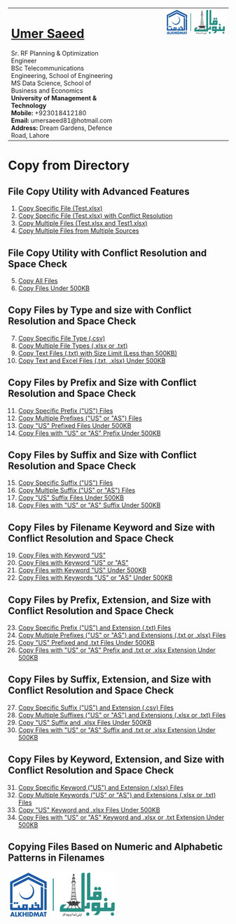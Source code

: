 <table style="border-collapse: collapse;">
  <tr>
    <td style="vertical-align: top;">
      <h1><a href="https://www.linkedin.com/in/engumersaeed/">Umer Saeed</a></h1>
      Sr. RF Planning & Optimization Engineer<br>
      BSc Telecommunications Engineering, School of Engineering<br>
      MS Data Science, School of Business and Economics<br>
      <strong>University of Management & Technology</strong><br>
      <strong>Mobile:</strong> +923018412180<br>
      <strong>Email:</strong> umersaeed81@hotmail.com<br>
      <strong>Address:</strong> Dream Gardens, Defence Road, Lahore<br>
    </td>
    <td style="vertical-align: top; padding-left: 100px;">
      <img src="https://github.com/Umersaeed81/File_Management_Operations/blob/main/log/banoqabil.png?raw=true" alt="Bano Qabil Logo" width="500"/>
    </td>
  </tr>
</table>

# Copy from Directory

## File Copy Utility with Advanced Features

1. [Copy Specific File (Test.xlsx)](https://github.com/Umersaeed81/File_Management_Operations/blob/main/log/File_Copy_Operation/copy_examples/Example_00.md)
2. [ Copy Specific File (Test.xlsx) with Conflict Resolution](https://github.com/Umersaeed81/File_Management_Operations/blob/main/log/File_Copy_Operation/copy_examples/Example_01.md)
3. [Copy Multiple Files (Test.xlsx and Test1.xlsx)](https://github.com/Umersaeed81/File_Management_Operations/blob/main/log/File_Copy_Operation/copy_examples/Example_02.md)
4. [Copy Multiple Files from Multiple Sources](https://github.com/Umersaeed81/File_Management_Operations/blob/main/log/File_Copy_Operation/copy_examples/Example_03.md)


## File Copy Utility with Conflict Resolution and Space Check

5. [Copy All Files](https://github.com/Umersaeed81/File_Management_Operations/blob/main/log/File_Copy_Operation/copy_examples/Example_04.md)
6. [Copy Files Under 500KB](https://github.com/Umersaeed81/File_Management_Operations/blob/main/log/File_Copy_Operation/copy_examples/Example_19.md)

## Copy Files by Type and size with Conflict Resolution and Space Check

7. [Copy Specific File Type (.csv)](https://github.com/Umersaeed81/File_Management_Operations/blob/main/log/File_Copy_Operation/copy_examples/Example_05.md)
8. [Copy Multiple File Types (.xlsx or .txt)](https://github.com/Umersaeed81/File_Management_Operations/blob/main/log/File_Copy_Operation/copy_examples/Example_06.md)
9. [Copy Text Files (.txt) with Size Limit (Less than 500KB)](https://github.com/Umersaeed81/File_Management_Operations/blob/main/log/File_Copy_Operation/copy_examples/Example_20.md)
10. [Copy Text and Excel Files (.txt, .xlsx) Under 500KB](https://github.com/Umersaeed81/File_Management_Operations/blob/main/log/File_Copy_Operation/copy_examples/Example_21.md)




## Copy Files by Prefix and Size with Conflict Resolution and Space Check

11. [Copy Specific Prefix ("US") Files](https://github.com/Umersaeed81/File_Management_Operations/blob/main/log/File_Copy_Operation/copy_examples/Example_07.md)
12. [Copy Multiple Prefixes ("US" or "AS") Files](https://github.com/Umersaeed81/File_Management_Operations/blob/main/log/File_Copy_Operation/copy_examples/Example_08.md)
13. [Copy "US" Prefixed Files Under 500KB](https://github.com/Umersaeed81/File_Management_Operations/blob/main/log/File_Copy_Operation/copy_examples/Example_22.md)
14. [Copy Files with "US" or "AS" Prefix Under 500KB](https://github.com/Umersaeed81/File_Management_Operations/blob/main/log/File_Copy_Operation/copy_examples/Example_23.md)

## Copy Files by Suffix and Size with Conflict Resolution and Space Check
15. [Copy Specific Suffix ("US") Files](https://github.com/Umersaeed81/File_Management_Operations/blob/main/log/File_Copy_Operation/copy_examples/Example_09.md)
16. [Copy Multiple Suffix ("US" or "AS") Files](https://github.com/Umersaeed81/File_Management_Operations/blob/main/log/File_Copy_Operation/copy_examples/Example_10.md)
17. [Copy "US" Suffix Files Under 500KB](https://github.com/Umersaeed81/File_Management_Operations/blob/main/log/File_Copy_Operation/copy_examples/Example_24.md)
18. [Copy Files with "US" or "AS" Suffix Under 500KB](https://github.com/Umersaeed81/File_Management_Operations/blob/main/log/File_Copy_Operation/copy_examples/Example_25.md)





## Copy Files by Filename Keyword and Size with Conflict Resolution and Space Check
19. [Copy Files with Keyword "US"](https://github.com/Umersaeed81/File_Management_Operations/blob/main/log/File_Copy_Operation/copy_examples/Example_11.md)
20. [Copy Files with Keyword "US" or "AS"](https://github.com/Umersaeed81/File_Management_Operations/blob/main/log/File_Copy_Operation/copy_examples/Example_12.md)
21. [Copy Files with Keyword "US" Under 500KB](https://github.com/Umersaeed81/File_Management_Operations/blob/main/log/File_Copy_Operation/copy_examples/Example_26.md)
22. [Copy Files with Keywords "US" or "AS" Under 500KB](https://github.com/Umersaeed81/File_Management_Operations/blob/main/log/File_Copy_Operation/copy_examples/Example_27.md)





## Copy Files by Prefix, Extension, and Size with Conflict Resolution and Space Check
23. [Copy Specific Prefix ("US") and Extension (.txt) Files](https://github.com/Umersaeed81/File_Management_Operations/blob/main/log/File_Copy_Operation/copy_examples/Example_13.md)
24. [Copy Multiple Prefixes ("US" or "AS") and Extensions (.txt or .xlsx) Files](https://github.com/Umersaeed81/File_Management_Operations/blob/main/log/File_Copy_Operation/copy_examples/Example_14.md)
 25. [Copy "US" Prefixed and .txt Files Under 500KB](https://github.com/Umersaeed81/File_Management_Operations/blob/main/log/File_Copy_Operation/copy_examples/Example_28.md)
 26. [Copy Files with "US" or "AS" Prefix and .txt or .xlsx Extension Under 500KB](https://github.com/Umersaeed81/File_Management_Operations/blob/main/log/File_Copy_Operation/copy_examples/Example_29.md)



## Copy Files by Suffix, Extension, and Size with Conflict Resolution and Space Check
27. [Copy Specific Suffix ("US") and Extension (.csv) Files](https://github.com/Umersaeed81/File_Management_Operations/blob/main/log/File_Copy_Operation/copy_examples/Example_15.md)
28. [Copy Multiple Suffixes ("US" or "AS") and Extensions (.xlsx or .txt) Files](https://github.com/Umersaeed81/File_Management_Operations/blob/main/log/File_Copy_Operation/copy_examples/Example_16.md)
29. [Copy "US" Suffix and .xlsx Files Under 500KB](https://github.com/Umersaeed81/File_Management_Operations/blob/main/log/File_Copy_Operation/copy_examples/Example_30.md)
30. [Copy Files with "US" or "AS" Suffix and .txt or .xlsx Extension Under 500KB](https://github.com/Umersaeed81/File_Management_Operations/blob/main/log/File_Copy_Operation/copy_examples/Example_31.md)   



## Copy Files by Keyword, Extension, and Size with Conflict Resolution and Space Check
31. [Copy Specific Keyword ("US") and Extension (.xlsx) Files](https://github.com/Umersaeed81/File_Management_Operations/blob/main/log/File_Copy_Operation/copy_examples/Example_17.md)
32. [Copy Multiple Keywords ("US" or "AS") and Extensions (.xlsx or .txt) Files](https://github.com/Umersaeed81/File_Management_Operations/blob/main/log/File_Copy_Operation/copy_examples/Example_18.md)
33. [Copy "US" Keyword and .xlsx Files Under 500KB](https://github.com/Umersaeed81/File_Management_Operations/blob/main/log/File_Copy_Operation/copy_examples/Example_32.md) 
34. [Copy Files with "US" or "AS" Keyword and .xlsx or .txt Extension Under 500KB](https://github.com/Umersaeed81/File_Management_Operations/blob/main/log/File_Copy_Operation/copy_examples/Example_33.md)    

## Copying Files Based on Numeric and Alphabetic Patterns in Filenames

![](https://github.com/Umersaeed81/File_Management_Operations/blob/main/log/banoqabil.png?raw=true)
